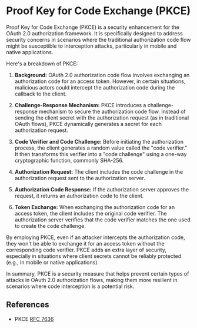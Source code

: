 # Proof Key for Code Exchange (PKCE)

Proof Key for Code Exchange (PKCE) is a security enhancement for the OAuth 2.0 authorization framework. It is specifically designed to address security concerns in scenarios where the traditional authorization code flow might be susceptible to interception attacks, particularly in mobile and native applications.

Here's a breakdown of PKCE:

1. **Background:**
   OAuth 2.0 authorization code flow involves exchanging an authorization code for an access token. However, in certain situations, malicious actors could intercept the authorization code during the callback to the client.

2. **Challenge-Response Mechanism:**
   PKCE introduces a challenge-response mechanism to secure the authorization code flow. Instead of sending the client secret with the authorization request (as in traditional OAuth flows), PKCE dynamically generates a secret for each authorization request.

3. **Code Verifier and Code Challenge:**
   Before initiating the authorization process, the client generates a random value called the "code verifier." It then transforms this verifier into a "code challenge" using a one-way cryptographic function, commonly SHA-256.

4. **Authorization Request:**
   The client includes the code challenge in the authorization request sent to the authorization server.

5. **Authorization Code Response:**
   If the authorization server approves the request, it returns an authorization code to the client.

6. **Token Exchange:**
   When exchanging the authorization code for an access token, the client includes the original code verifier. The authorization server verifies that the code verifier matches the one used to create the code challenge.

By employing PKCE, even if an attacker intercepts the authorization code, they won't be able to exchange it for an access token without the corresponding code verifier. PKCE adds an extra layer of security, especially in situations where client secrets cannot be reliably protected (e.g., in mobile or native applications).

In summary, PKCE is a security measure that helps prevent certain types of attacks in OAuth 2.0 authorization flows, making them more resilient in scenarios where code interception is a potential risk.

## References

* PKCE [RFC 7636](https://datatracker.ietf.org/doc/html/rfc7636)
